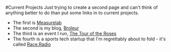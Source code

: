 #Current Projects
Just trying to create a second page and can't think of anything better to do than put some links in to current projects.

- The first is [Measurelab](https://www.measurelab.co.uk)
- The second is my blog, [Broleur](https://www.broleur.com)
- The third is an event I run, [The Tour of the Roses](https://www.touroftheroses.com)
- The fourth is a sports tech startup that I'm regrettably about to fold - it's called [Race.Radio](https://www.race.radio)

